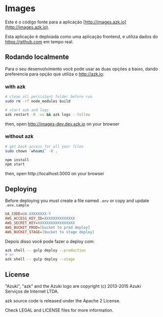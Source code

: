 # Images

Este é o código fonte para a aplicação [http://images.azk.io](http://images.azk.io).

Esta aplicação é deploiada como uma aplicação frontend, e utiliza dados do https://github.com em tempo real.

## Rodando localmente

Para o seu desenvolvimento você pode usar as duas opções a baixo, dando preferencia para opção que utiliza o http://azk.io:

### with azk

```sh
# clean all persistent folder before run
sudo rm -rf node_modules build

# start azk and logs
azk restart -R -vv && azk logs --follow
```

then, open http://images-dev.dev.azk.io on your browser

### without azk

```sh
# get back access for all your files
sudo chown `whoami` -R .

npm install
npm start
```

then, open http://localhost:3000 on your browser

## Deploying

Before deploying you must create a file named `.env` or copy and update `.env.sample`

```ini
UA_CODE=UA-XXXXXXXX-Y
AWS_ACCESS_KEY_ID=XXXXXXXXXXXXXX
AWS_SECRET_KEY=XXXXXXXXXXXXXXXXX
AWS_BUCKET_PROD=[bucket to prod deploy]
AWS_BUCKET_STAGE=[bucket to stage deploy]
```

Depois disso você pode fazer o deploy com:

```sh
azk shell -- gulp deploy --production
# or
azk shell -- gulp deploy --stage
```

## License

"Azuki", "azk" and the Azuki logo are copyright (c) 2013-2015 Azuki Serviços de Internet LTDA.

azk source code is released under the Apache 2 License.

Check LEGAL and LICENSE files for more information.
